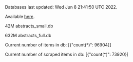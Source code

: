 Databases last updated: Wed Jun  8 21:41:50 UTC 2022. 

Available [here](https://github.com/cbeauhilton/ash-db/releases).


42M	abstracts_small.db

632M	abstracts_full.db

Current number of items in db:
[{"count(*)": 96904}]

Current number of scraped items in db:
[{"count(*)": 73920}]
